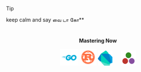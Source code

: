 > [!TIP]
> keep calm and say வை டா கோ**

<div align="center">

#

<b>Mastering Now</b>
</div>
<p align="center">
  <img src="/img/Go-Logo_Blue.png" alt="golang" width="10%" />
  <img src="/img/rust.png" alt="rust" width="9%" />
  <img src="/img/dart.png" alt="dart" width="8%" />
  <img src="/img/julia_2.png" alt="julia" width="8%" style="margin-left: 20px;" />
</p>

#

<!--

                                                     dP d88   a8888a  
                                                     88  88  d8' ..8b 
88d8b.d8b. dP    dP .d8888b. dP    dP 88d888b. .d888b88  88  88 .P 88 
88'`88'`88 88    88 88'  `88 88    88 88'  `88 88'  `88  88  88 d' 88 
88  88  88 88.  .88 88.  .88 88.  .88 88    88 88.  .88  88  Y8'' .8P 
dP  dP  dP `88888P' `8888P88 `88888P' dP    dP `88888P8 d88P  Y8888P  
                         .88                                          
                     d8888P                                           

-->



<!--
 " YOU FOUND SOMETHING WHICH IS HIDDEN" |  "நீங்கள் மறைக்கப்பட்ட ஒன்றைக் கண்டுபிடித்துள்ளீர்கள்"
-->